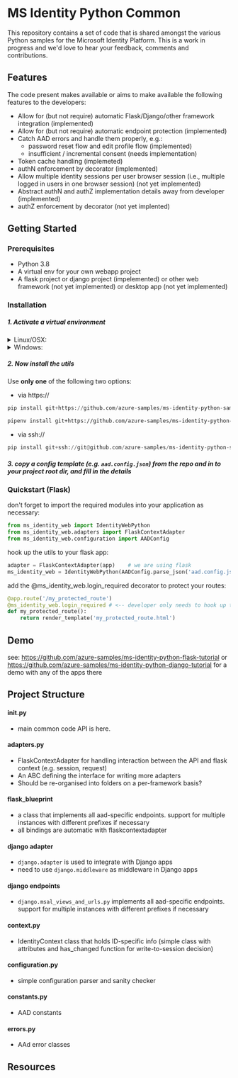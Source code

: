 # MS Identity Python Common

This repository contains a set of code that is shared amongst the various Python samples for the Microsoft Identity Platform. This is a work in progress and we'd love to hear your feedback, comments and contributions.

## Features

The code present makes available or aims to make available the following features to the developers:

- Allow for (but not require) automatic Flask/Django/other framework integration (implemented)
- Allow for (but not require) automatic endpoint protection (implemented)
- Catch AAD errors and handle them properly, e.g.:
  - password reset flow and edit profile flow (implemented)
  - insufficient / incremental consent (needs implementation)
- Token cache handling (implemeted)
- authN enforcement by decorator (implemented)
- Allow multiple identity sessions per user browser session (i.e., multiple logged in users in one browser session) (not yet implemented)
- Abstract authN and authZ implementation details away from developer (implemented)
- authZ enforcement by decorator (not yet implented)

## Getting Started

### Prerequisites

- Python 3.8
- A virtual env for your own webapp project
- A flask project or django project (impelemented) or other web framework (not yet implemented) or desktop app (not yet implemented)

### Installation

##### 1. Activate a virtual environment

<details> <summary>Linux/OSX:</summary>
Open a terminal and type the following:

```Shell
# go to your web app directory on dev machine
cd your-flask-app-root-directory
python3 -m venv path-to-venv # only required if you don't have a venv already
# activate your virtual env
source path-to-venv/bin/activate
```

</details>

<details> <summary>Windows:</summary>
Open a terminal and type the following:

```PowerShell
# go to your web app directory on dev machine
cd your-flask-app-root-directory
python3 -m venv path-to-venv # only required if you don't have a venv already
Set-ExecutionPolicy -ExecutionPolicy RemoteSigned -Scope Process -Force
. path-to-venv\Scripts\Activate.ps1
pip install -r requirements.txt
```

</details>

##### 2. Now install the utils

Use **only one** of the following two options:

- via https://

```py
pip install git+https://github.com/azure-samples/ms-identity-python-samples-common
```

```bash
pipenv install git+https://github.com/azure-samples/ms-identity-python-samples-common#egg=ms_identity_web
```

- via ssh://

```py
pip install git+ssh://git@github.com/azure-samples/ms-identity-python-samples-common
```

##### 3. copy a config template (e.g. `aad.config.json`) from the repo and in to your project root dir, and fill in the details

### Quickstart (Flask)

don't forget to import the required modules into your application as necessary:

```py
from ms_identity_web import IdentityWebPython
from ms_identity_web.adapters import FlaskContextAdapter
from ms_identity_web.configuration import AADConfig
```

hook up the utils to your flask app:

```py
adapter = FlaskContextAdapter(app)    # we are using flask
ms_identity_web = IdentityWebPython(AADConfig.parse_json('aad.config.json'), adapter) # instantiate utils
```

add the @ms_identity_web.login_required decorator to protect your routes:

```py
@app.route('/my_protected_route')
@ms_identity_web.login_required # <-- developer only needs to hook up this decorator to any login_required endpoint like this
def my_protected_route():
    return render_template('my_protected_route.html')
```

## Demo

see: <https://github.com/azure-samples/ms-identity-python-flask-tutorial> or <https://github.com/azure-samples/ms-identity-python-django-tutorial> for a demo with any of the apps there

## Project Structure

#### **init**.py

- main common code API is here.

#### adapters.py

- FlaskContextAdapter for handling interaction between the API and flask context (e.g. session, request)
- An ABC defining the interface for writing more adapters
- Should be re-organised into folders on a per-framework basis?

#### flask_blueprint

- a class that implements all aad-specific endpoints. support for multiple instances with different prefixes if necessary
- all bindings are automatic with flaskcontextadapter

#### django adapter

- `django.adapter` is used to integrate with Django apps
- need to use `django.middleware` as middleware in Django apps

#### django endpoints

- `django.msal_views_and_urls.py` implements all aad-specific endpoints. support for multiple instances with different prefixes if necessary

#### context.py

- IdentityContext class that holds ID-specific info (simple class with attributes and has_changed function for write-to-session decision)

#### configuration.py

- simple configuration parser and sanity checker

#### constants.py

- AAD constants

#### errors.py

- AAd error classes

## Resources
